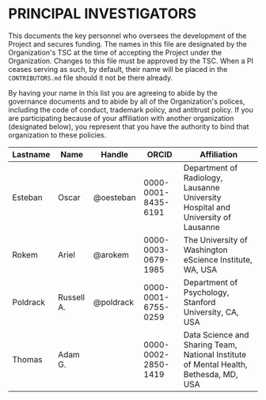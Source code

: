 # PRINCIPAL INVESTIGATORS

This documents the key personnel who oversees the development of the Project and secures funding.
The names in this file are designated by the Organization's TSC at the time of accepting the Project under the Organization.
Changes to this file must be approved by the TSC.
When a PI ceases serving as such, by default, their name will be placed in the `CONTRIBUTORS.md` file should it not be there already.

By having your name in this list you are agreeing to abide by the governance documents and to abide by all of the Organization's polices, including the code of conduct, trademark policy, and antitrust policy.
If you are participating because of your affiliation with another organization (designated below), you represent that you have the authority to bind that organization to these policies.

| **Lastname** | **Name** | **Handle** | **ORCID** | **Affiliation** |
| --- | --- | --- | --- | --- |
| Esteban | Oscar | @oesteban | 0000-0001-8435-6191 | Department of Radiology, Lausanne University Hospital and University of Lausanne |
| Rokem | Ariel | @arokem | 0000-0003-0679-1985 | The University of Washington eScience Institute, WA, USA |
| Poldrack | Russell A. | @poldrack | 0000-0001-6755-0259 | Department of Psychology, Stanford University, CA, USA |
| Thomas | Adam G. | | 0000-0002-2850-1419 | Data Science and Sharing Team, National Institute of Mental Health, Bethesda, MD, USA |
